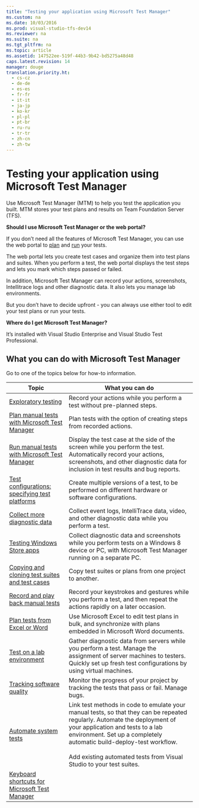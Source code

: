 ```yaml
---
title: "Testing your application using Microsoft Test Manager"
ms.custom: na
ms.date: 10/03/2016
ms.prod: visual-studio-tfs-dev14
ms.reviewer: na
ms.suite: na
ms.tgt_pltfrm: na
ms.topic: article
ms.assetid: 147522ee-519f-44b3-9b42-bd5275a48d48
caps.latest.revision: 14
manager: douge
translation.priority.ht: 
  - cs-cz
  - de-de
  - es-es
  - fr-fr
  - it-it
  - ja-jp
  - ko-kr
  - pl-pl
  - pt-br
  - ru-ru
  - tr-tr
  - zh-cn
  - zh-tw
---
```

# Testing your application using Microsoft Test Manager
Use Microsoft Test Manager (MTM) to help you test the application you built. MTM stores your test plans and results on Team Foundation Server (TFS).  
  
 **Should I use Microsoft Test Manager or the web portal?**  
  
 If you don’t need all the features of Microsoft Test Manager, you can use the web portal to [plan](../dv_TeamTestALM/Planning-manual-tests-using-the-web-portal.md) and [run](../dv_TeamTestALM/Running-manual-tests-using-the-web-portal.md) your tests.  
  
 The web portal lets you create test cases and organize them into test plans and suites. When you perform a test, the web portal displays the test steps and lets you mark which steps passed or failed.  
  
 In addition, Microsoft Test Manager can record your actions, screenshots, Intellitrace logs and other diagnostic data. It also lets you manage lab environments.  
  
 But you don’t have to decide upfront - you can always use either tool to edit your test plans or run your tests.  
  
 **Where do I get Microsoft Test Manager?**  
  
 It’s installed with Visual Studio Enterprise and Visual Studio Test Professional.  
  
## What you can do with Microsoft Test Manager  
 Go to one of the topics below for how-to information.  
  
|Topic|What you can do|  
|-----------|---------------------|  
|[Exploratory testing](../dv_TeamTestALM/Exploratory-testing-using-Microsoft-Test-Manager.md)|Record your actions while you perform a test without pre-planned steps.|  
|[Plan manual tests with Microsoft Test Manager](../dv_TeamTestALM/Plan-manual-tests-with-Microsoft-Test-Manager.md)|Plan tests with the option of creating steps from recorded actions.|  
|[Run manual tests with Microsoft Test Manager](../dv_TeamTestALM/Run-manual-tests-with-Microsoft-Test-Manager.md)|Display the test case at the side of the screen while you perform the test. Automatically record your actions, screenshots, and other diagnostic data for inclusion in test results and bug reports.|  
|[Test configurations: specifying test platforms](../dv_TeamTestALM/Test-configurations--specifying-test-platforms.md)|Create multiple versions of a test, to be performed on different hardware or software configurations.|  
|[Collect more diagnostic data](../dv_TeamTestALM/Collect-more-diagnostic-data-in-manual-tests.md)|Collect event logs, IntelliTrace data, video, and other diagnostic data while you perform a test.|  
|[Testing Windows Store apps](../dv_TeamTestALM/Testing-Windows-Store-apps.md)|Collect diagnostic data and screenshots while you perform tests on a Windows 8 device or PC, with Microsoft Test Manager running on a separate PC.|  
|[Copying and cloning test suites and test cases](../dv_TeamTestALM/Copying-and-cloning-test-suites-and-test-cases.md)|Copy test suites or plans from one project to another.|  
|[Record and play back manual tests](../dv_TeamTestALM/Record-and-play-back-manual-tests.md)|Record your keystrokes and gestures while you perform a test, and then repeat the actions rapidly on a later occasion.|  
|[Plan tests from Excel or Word](../dv_TeamTestALM/Plan-application-tests-from-a-Microsoft-Excel-or-Microsoft-Word-document.md)|Use Microsoft Excel to edit test plans in bulk, and synchronize with plans embedded in Microsoft Word documents.|  
|[Test on a lab environment](../dv_TeamTestALM/Test-on-a-lab-environment.md)|Gather diagnostic data from servers while you perform a test. Manage the assignment of server machines to testers. Quickly set up fresh test configurations by using virtual machines.|  
|[Tracking software quality](../dv_TeamTestALM/Tracking-software-quality.md)|Monitor the progress of your project by tracking the tests that pass or fail. Manage bugs.|  
|[Automate system tests](../dv_TeamTestALM/Automate-system-tests.md)|Link test methods in code to emulate your manual tests, so that they can be repeated regularly. Automate the deployment of your application and tests to a lab environment. Set up a completely automatic build-deploy-test workflow.<br /><br /> Add existing automated tests from Visual Studio to your test suites.|  
|[Keyboard shortcuts for Microsoft Test Manager](../dv_TeamTestALM/Keyboard-shortcuts-for-Microsoft-Test-Manager.md)||